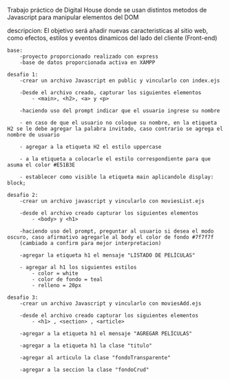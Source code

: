 Trabajo práctico de Digital House donde se usan distintos metodos de Javascript para manipular elementos del DOM

descripcion: El objetivo será añadir nuevas caracteristicas al sitio web, como efectos, estilos y eventos dinamicos del lado del cliente (Front-end)

    base:
        -proyecto proporcionado realizado con express
        -base de datos proporcionada activa en XAMPP
    
    desafio 1:
        -crear un archivo Javascript en public y vincularlo con index.ejs
        
        -Desde el archivo creado, capturar los siguientes elementos
            - <main>, <h2>, <a> y <p>
        
        -haciendo uso del prompt indicar que el usuario ingrese su nombre

        - en caso de que el usuario no coloque su nombre, en la etiqueta H2 se le debe agregar la palabra invitado, caso contrario se agrega el nombre de usuario

        - agregar a la etiqueta H2 el estilo uppercase

        - a la etiqueta a colocarle el estilo correspondiente para que asuma el color #E51B3E

        - establecer como visible la etiqueta main aplicandole display: block;
    
    desafio 2:
        -crear un archivo javascript y vincularlo con moviesList.ejs

        -desde el archivo creado capturar los siguientes elementos
            - <body> y <h1>

        -haciendo uso del prompt, preguntar al usuario si desea el modo oscuro, caso afirmativo agregarle al body el color de fondo #7f7f7f
        (cambiado a confirm para mejor interpretacion)

        -agregar la etiqueta h1 el mensaje "LISTADO DE PELÍCULAS"

        - agregar al h1 los siguientes estilos
            - color = white
            - color de fondo = teal
            - relleno = 20px

    desafio 3:
        -crear un archivo Javascript y vincularlo con moviesAdd.ejs

        -desde el archivo creado capturar los siguientes elementos
            - <h1> , <section> , <article>
        
        -agregar a la etiqueta h1 el mensaje "AGREGAR PELÍCULAS"

        -agregar a la etiqueta h1 la clase "titulo"

        -agregar al articulo la clase "fondoTransparente"

        -agregar a la seccion la clase "fondoCrud" 